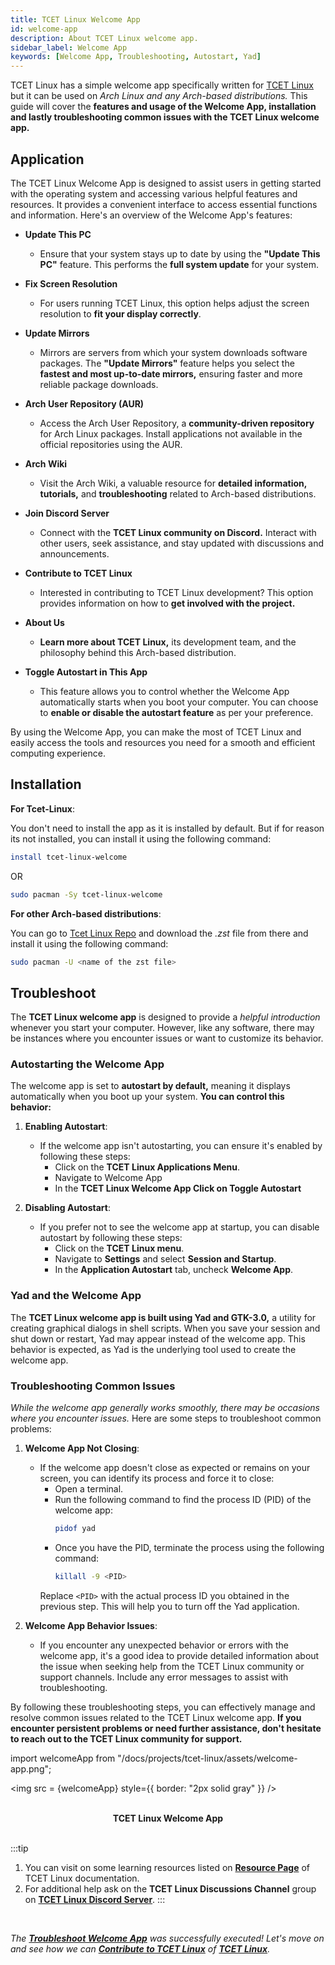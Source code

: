 ```yaml
---
title: TCET Linux Welcome App
id: welcome-app
description: About TCET Linux welcome app.
sidebar_label: Welcome App
keywords: [Welcome App, Troubleshooting, Autostart, Yad]
---
```


TCET Linux has a simple welcome app specifically written for [TCET Linux](https://github.com/tcet-opensource/tcet-linux) but it can be used on *Arch Linux and any Arch-based distributions.* This guide will cover the **features and usage of the Welcome App, installation and lastly troubleshooting common issues with the TCET Linux welcome app.**

## Application
The TCET Linux Welcome App is designed to assist users in getting started with the operating system and accessing various helpful features and resources. It provides a convenient interface to access essential functions and information. Here's an overview of the Welcome App's features:

- **Update This PC**

  - Ensure that your system stays up to date by using the **"Update This PC"** feature. This performs the **full system update** for your system.

- **Fix Screen Resolution**

  - For users running TCET Linux, this option helps adjust the screen resolution to **fit your display correctly**.

- **Update Mirrors**

  - Mirrors are servers from which your system downloads software packages. The **"Update Mirrors"** feature helps you select the **fastest and most up-to-date mirrors,** ensuring faster and more reliable package downloads.

- **Arch User Repository (AUR)**

  - Access the Arch User Repository, a **community-driven repository** for Arch Linux packages. Install applications not available in the official repositories using the AUR.

- **Arch Wiki**

  - Visit the Arch Wiki, a valuable resource for **detailed information, tutorials,** and **troubleshooting** related to Arch-based distributions.

- **Join Discord Server**

  - Connect with the **TCET Linux community on Discord.** Interact with other users, seek assistance, and stay updated with discussions and announcements.

- **Contribute to TCET Linux**

  - Interested in contributing to TCET Linux development? This option provides information on how to **get involved with the project.**

- **About Us**

  - **Learn more about TCET Linux,** its development team, and the philosophy behind this Arch-based distribution.

- **Toggle Autostart in This App**

  - This feature allows you to control whether the Welcome App automatically starts when you boot your computer. You can choose to **enable or disable the autostart feature** as per your preference.

By using the Welcome App, you can make the most of TCET Linux and easily access the tools and resources you need for a smooth and efficient computing experience.

## Installation

**For Tcet-Linux**:

You don't need to install the app as it is installed by default. 
But if for reason its not installed, you can install it using the following command:
```bash
install tcet-linux-welcome
```
OR
```bash
sudo pacman -Sy tcet-linux-welcome
```

**For other Arch-based distributions**:

You can go to [Tcet Linux Repo](https://github.com/tcet-opensource/tcet-linux-repo) and download the *.zst* file from there and install it using the following command:

```bash
sudo pacman -U <name of the zst file>
```

## Troubleshoot

The **TCET Linux welcome app** is designed to provide a *helpful introduction* whenever you start your computer. However, like any software, there may be instances where you encounter issues or want to customize its behavior.

### Autostarting the Welcome App

The welcome app is set to **autostart by default,** meaning it displays automatically when you boot up your system. **You can control this behavior:**

1. **Enabling Autostart**:
   - If the welcome app isn't autostarting, you can ensure it's enabled by following these steps:
     - Click on the **TCET Linux Applications Menu**.
     - Navigate to Welcome App
     - In the **TCET Linux Welcome App Click on Toggle Autostart**

2. **Disabling Autostart**:
   - If you prefer not to see the welcome app at startup, you can disable autostart by following these steps:
     - Click on the **TCET Linux menu**.
     - Navigate to **Settings** and select **Session and Startup**.
     - In the **Application Autostart** tab, uncheck **Welcome App**.

### Yad and the Welcome App

The **TCET Linux welcome app is built using Yad and GTK-3.0,** a utility for creating graphical dialogs in shell scripts. When you save your session and shut down or restart, Yad may appear instead of the welcome app. This behavior is expected, as Yad is the underlying tool used to create the welcome app.

### Troubleshooting Common Issues

*While the welcome app generally works smoothly, there may be occasions where you encounter issues.* Here are some steps to troubleshoot common problems:

1. **Welcome App Not Closing**:
   - If the welcome app doesn't close as expected or remains on your screen, you can identify its process and force it to close:
     - Open a terminal.
     - Run the following command to find the process ID (PID) of the welcome app:
       ```bash
       pidof yad
       ```
     - Once you have the PID, terminate the process using the following command:
       ```bash
       killall -9 <PID>
       ```
     Replace `<PID>` with the actual process ID you obtained in the previous step. This will help you to turn off the Yad application.

2. **Welcome App Behavior Issues**:
   - If you encounter any unexpected behavior or errors with the welcome app, it's a good idea to provide detailed information about the issue when seeking help from the TCET Linux community or support channels. Include any error messages to assist with troubleshooting.

By following these troubleshooting steps, you can effectively manage and resolve common issues related to the TCET Linux welcome app. **If you encounter persistent problems or need further assistance, don't hesitate to reach out to the TCET Linux community for support.**


import welcomeApp from "/docs/projects/tcet-linux/assets/welcome-app.png";

<img src = {welcomeApp} style={{ border: "2px solid gray" }} />

<br />
<center><b><figcaption>TCET Linux Welcome App</figcaption></b></center>
<br />


:::tip
1. You can visit on some learning resources listed on **[Resource Page](/docs/projects/tcet-linux/resources.md)** of TCET Linux documentation.
2. For additional help ask on the **TCET Linux Discussions Channel** group on **[TCET Linux Discord Server](https://discord.gg/r7ZhAREg2M)**.
:::
<br />

_The [**Troubleshoot Welcome App**](welcome-app) was successfully executed! Let's move on and see how we can [**Contribute to TCET Linux**](../../contribute-tcet-linux) of **[TCET Linux](https://linux.tcetmumbai.in/)**._